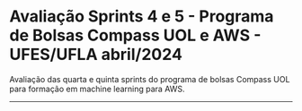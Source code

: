 # Avaliação Sprints 4 e 5 - Programa de Bolsas Compass UOL e AWS - UFES/UFLA abril/2024

Avaliação das quarta e quinta sprints do programa de bolsas Compass UOL para formação em machine learning para AWS.

***


